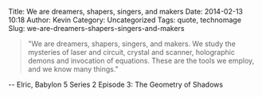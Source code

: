 Title: We are dreamers, shapers, singers, and makers
Date: 2014-02-13 10:18
Author: Kevin
Category: Uncategorized
Tags: quote, technomage
Slug: we-are-dreamers-shapers-singers-and-makers

> "We are dreamers, shapers, singers, and makers. We study the mysteries
> of laser and circuit, crystal and scanner, holographic demons and
> invocation of equations. These are the tools we employ, and we know
> many things."

-- Elric, Babylon 5 Series 2 Episode 3: The Geometry of Shadows
